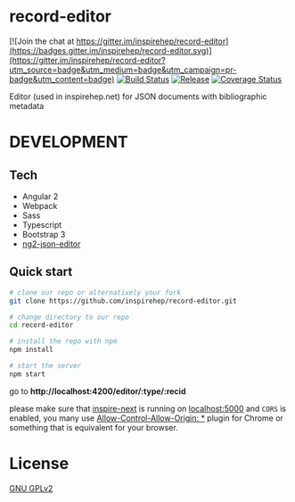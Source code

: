 # record-editor

[![Join the chat at https://gitter.im/inspirehep/record-editor](https://badges.gitter.im/inspirehep/record-editor.svg)](https://gitter.im/inspirehep/record-editor?utm_source=badge&utm_medium=badge&utm_campaign=pr-badge&utm_content=badge)
[![Build Status](https://img.shields.io/travis/inveniosoftware/invenio-search-js.svg)](https://travis-ci.org/inspirehep/record-editor)
[![Release](https://img.shields.io/github/tag/inspirehep/record-editor.svg)](https://github.com/inspirehep/record-editor/releases)
[![Coverage Status](https://coveralls.io/repos/github/inspirehep/record-editor/badge.svg)](https://coveralls.io/github/inspirehep/record-editor)


Editor (used in inspirehep.net) for JSON documents with bibliographic metadata

# DEVELOPMENT

## Tech

* Angular 2
* Webpack
* Sass
* Typescript
* Bootstrap 3
* [ng2-json-editor](https://github.com/inveniosoftware-contrib/ng2-json-editor)

## Quick start

```bash
# clone our repo or alternatively your fork
git clone https://github.com/inspirehep/record-editor.git

# change directory to our repo
cd record-editor

# install the repo with npm
npm install

# start the server
npm start
```
go to **http://localhost:4200/editor/:type/:recid** 

please make sure that [inspire-next](https://github.com/inspirehep/inspire-next) is running on [localhost:5000](http://localhost:5000) and
`CORS` is enabled, you many use [Allow-Control-Allow-Origin: *](https://chrome.google.com/webstore/detail/allow-control-allow-origi/nlfbmbojpeacfghkpbjhddihlkkiljbi) plugin for Chrome or
something that is equivalent for your browser.

# License
 [GNU GPLv2](/LICENSE)
